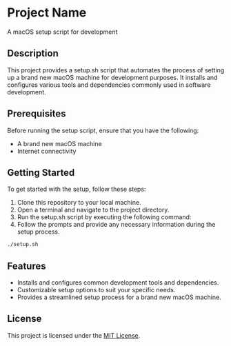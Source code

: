 # Project Name

A macOS setup script for development

## Description

This project provides a setup.sh script that automates the process of setting up a brand new macOS machine for development purposes. It installs and configures various tools and dependencies commonly used in software development.

## Prerequisites

Before running the setup script, ensure that you have the following:

- A brand new macOS machine
- Internet connectivity

## Getting Started

To get started with the setup, follow these steps:

1. Clone this repository to your local machine.
2. Open a terminal and navigate to the project directory.
3. Run the setup.sh script by executing the following command:
4. Follow the prompts and provide any necessary information during the setup process.

```bash
./setup.sh
```

## Features

- Installs and configures common development tools and dependencies.
- Customizable setup options to suit your specific needs.
- Provides a streamlined setup process for a brand new macOS machine.

## License

This project is licensed under the [MIT License](LICENSE).
